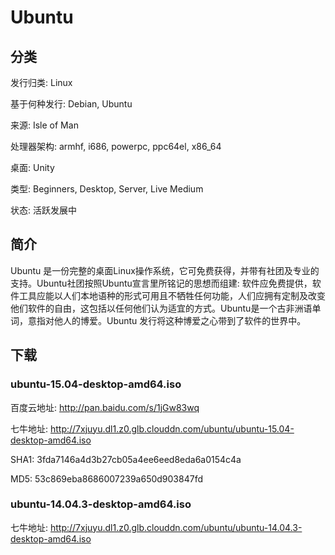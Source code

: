 # Ubuntu

## 分类

发行归类: Linux

基于何种发行: Debian, Ubuntu

来源: Isle of Man

处理器架构: armhf, i686, powerpc, ppc64el, x86_64

桌面: Unity

类型: Beginners, Desktop, Server, Live Medium

状态: 活跃发展中

## 简介

Ubuntu 是一份完整的桌面Linux操作系统，它可免费获得，并带有社团及专业的支持。Ubuntu社团按照Ubuntu宣言里所铭记的思想而组建: 软件应免费提供，软件工具应能以人们本地语种的形式可用且不牺牲任何功能，人们应拥有定制及改变他们软件的自由，这包括以任何他们认为适宜的方式。Ubuntu是一个古非洲语单词，意指对他人的博爱。Ubuntu 发行将这种博爱之心带到了软件的世界中。

## 下载

### ubuntu-15.04-desktop-amd64.iso

百度云地址: http://pan.baidu.com/s/1jGw83wq

七牛地址: http://7xjuyu.dl1.z0.glb.clouddn.com/ubuntu/ubuntu-15.04-desktop-amd64.iso

SHA1: 3fda7146a4d3b27cb05a4ee6eed8eda6a0154c4a

MD5: 53c869eba8686007239a650d903847fd

### ubuntu-14.04.3-desktop-amd64.iso

七牛地址: http://7xjuyu.dl1.z0.glb.clouddn.com/ubuntu/ubuntu-14.04.3-desktop-amd64.iso

